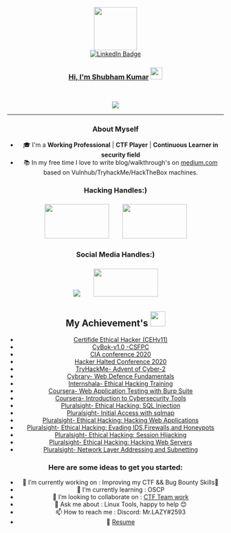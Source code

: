 <div id="header" align="center">
  <img src="https://giphy.com/embed/JWy2zBSXQ55W5Jh00D" width="100"/>
  <div id="badges">
    <a href="https://www.linkedin.com/in/shubham-singh-aka-mrlazy/">
      <img src="https://img.shields.io/badge/LinkedIn-blue?style=for-the-badge&logo=linkedin&logoColor=white" alt="LinkedIn Badge"/>
    </a>

<h3 align="center">
	<a href="https://medium.com/@shubham-singh">Hi, I'm Shubham Kumar</a>
  <img src="https://media.giphy.com/media/hvRJCLFzcasrR4ia7z/giphy.gif" width="28">
</h3> 
<br/>

<!-- Using SVG by DenverCoder1 - https://github.com/DenverCoder1/readme-typing-svg -->
<p align="center">
  <a href="https://github.com/DenverCoder1/readme-typing-svg"><img src="https://readme-typing-svg.herokuapp.com?lines=Computer+Science+Student;Cyber+Security+Enthusiast;%20CTF+Player%20|%20TryHackMe%20|%20HackTheBox%20|%20CEHv11%20;Always%20willing%20to%20learn%20new%20things&center=true&width=580&height=45"></a>
</p>

---

<h3> About Myself </h3>

- 🎓 I'm a **Working Professional** | **CTF Player** | **Continuous Learner in security field**
- 📚 In my free time I love to write blog/walkthrough's on [medium.com](https://shubham-singh.medium.com/) based on Vulnhub/TryhackMe/HackTheBox machines.



<h3> Hacking Handles:)</h3>

### [<img aling="left" src="https://assets.tryhackme.com/img/THMlogo.png" width=150px height=80px  />](https://tryhackme.com/p/Mr.Lazy)&nbsp;&nbsp;&nbsp;&nbsp;&nbsp;&nbsp;&nbsp;&nbsp;[<img aling="left" src="https://www.teahub.io/photos/full/77-777773_hack-the-box.jpg" width=150px height=80px  />](https://app.hackthebox.eu/profile/255609) <br/>

<h3> Social Media Handles:)</h3>

### [<img aling="left" src="https://images.unsplash.com/photo-1592181572975-1d0d8880d175?ixid=MXwxMjA3fDB8MHxwaG90by1wYWdlfHx8fGVufDB8fHw%3D&ixlib=rb-1.2.1&auto=format&fit=crop&w=150&q=40" />](https://www.linkedin.com/in/shubham-singh-aka-mrlazy/)&nbsp;&nbsp;&nbsp;&nbsp;&nbsp;&nbsp;&nbsp;&nbsp;[<img src="https://freepngimg.com/thumb/twitter/8-2-twitter-png-hd.png" width=150px height=65px aling="left" />](https://twitter.com/MrLazy62747454) <br/>

<h2> My Achievement's <img src="https://media.giphy.com/media/ZYWcXnDYHLSJYJ32Y8/giphy.gif" width='35'> </h3>

- [Certifide Ethical Hacker (CEHv11)](https://drive.google.com/file/d/17htQ9FF6BJsBQrrgK9uHyEQMO_j_ldnF/view?usp=sharing)
- [CyBok-v1.0 -CSFPC](https://drive.google.com/file/d/1Zv9DuAa_IiQXQjz-hqpYVJFjNOBxtzmo/view?usp=sharing)
- [CIA conference 2020](https://drive.google.com/file/d/18_f6v1MYv-kgoWGwps-qSxO85rddqCSb/view?usp=sharing)
- [Hacker Halted Conference 2020](https://drive.google.com/file/d/1Y209hLyzhaUTQsB7ESMU33LLwjsu5eAY/view?usp=sharing)
- [TryHackMe- Advent of Cyber-2](https://drive.google.com/file/d/1N-vqdLfgJJOei8SEWLfSn25dP06No4u-/view?usp=sharing)
- [Cybrary- Web Defence Fundamentals](https://drive.google.com/file/d/1-SD2hGJwDvSQjfFf9pmtnsyJlWmGaHyT/view?usp=sharing)
- [Internshala- Ethical Hacking Training](https://drive.google.com/file/d/1c09hYtVEPOjHCKXYviWrHQU9U9e0dhya/view?usp=sharing)
- [Coursera- Web Application Testing with Burp Suite](https://drive.google.com/file/d/1le4oS5K1xJdjj3H8Ns24UOeyKXf9iF5r/view?usp=sharing)
- [Coursera- Introduction to Cybersecurity Tools](https://drive.google.com/file/d/1UM36J9SUZ_nOfFAOzbWZZYMHUVVKA3re/view?usp=sharing)
- [Pluralsight- Ethical Hacking: SQL Injection](https://drive.google.com/file/d/1m3XKzAtySD_JAKzH6B78511vU_sE29U7/view?usp=sharing)
- [Pluralsight- Initial Access with sqlmap](https://drive.google.com/file/d/1EWO2CxFUiJw0g7thPqD2pmk3mMrsl2gC/view?usp=sharing)
- [Pluralsight- Ethical Hacking: Hacking Web Applications](https://drive.google.com/file/d/18btY441ykvhnOVDHb_TvIw6n94mLkm5p/view?usp=sharing)
- [Pluralsight- Ethical Hacking: Evading IDS,Firewalls,and Honeypots](https://drive.google.com/file/d/127NtxMEveBf9cqq2x9CuMvH9KpVOxQGc/view?usp=sharing)
- [Pluralsight- Ethical Hacking: Session Hijacking](https://drive.google.com/file/d/1o1qFN-OrxlvesotBG7LPgkB0Pd08AXZu/view?usp=sharing)
- [Pluralsight- Ethical Hacking: Hacking Web Servers](https://drive.google.com/file/d/1AJ8kTWCd7vf6csSRZzhTHaBCyZPPWFq0/view?usp=sharing)
- [Pluralsight- Network Layer Addressing and Subnetting](https://drive.google.com/file/d/18m3oAe9epEeVjXD8S3xWi7MyMGTef1Z9/view?usp=sharing)


<h3> Here are some ideas to get you started: </h3>

- 🔭 I’m currently working on : Improving my CTF && Bug Bounty Skills💪
- 🌱 I’m currently learning : OSCP
- 👯 I’m looking to collaborate on : [CTF Team work](https://discord.gg/wUV5FZPc) 
- 💬 Ask me about : Linux Tools, happy to help 😊
- 📫 How to reach me : Discord: Mr.LAZY#2593 
- 📖 [Resume](https://drive.google.com/file/d/1ZaNqWY34hr2S1e6q-P3mk8vrtIhHxj-U/view?usp=sharing)
